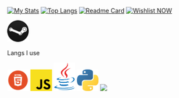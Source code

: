 [![My Stats](https://github-readme-stats.vercel.app/api?username=Just-a-Unity-Dev&show_icons=true&theme=radical)](https://github.com/Just-a-Unity-Dev/kmxc56)
[![Top Langs](https://github-readme-stats.vercel.app/api/top-langs/?username=Just-a-Unity-Dev&layout=compact)](https://github.com/Just-a-Unity-Dev/kmxc56)
[![Readme Card](https://github-readme-stats.vercel.app/api/pin/?username=anuraghazra&repo=kmxc56)](https://github.com/Just-a-Unity-Dev/kmxc56)
[![Wishlist NOW](https://i.imgur.com/WnSCBeY.png)](https://store.steampowered.com/app/954850/Kerbal_Space_Program_2/)


[<img src="cool.png" width="50"/>](https://steamcommunity.com/id/imc0rrupted)


Langs I use


[<img src="html5.png" width="50"/>](https://www.w3.org/html/)
[<img src="js.png" width="50"/>](https://www.npmjs.com/get-npm)
[<img src="java.png" width="50"/>](https://www.java.com/en/)
[<img src="python.png" width="50"/>](https://www.python.org/)
[<img src="1200px-C_Sharp_logo.svg.png.png" width="50"/>](https://www.python.org/)
